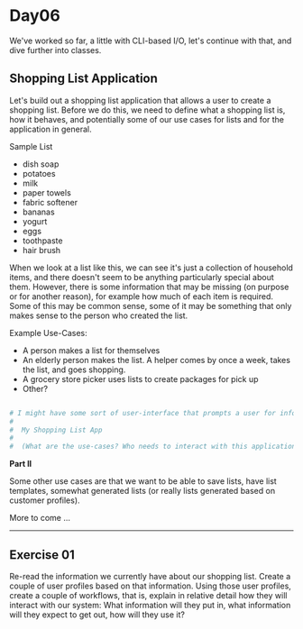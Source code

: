 # Day06 

We've worked so far, a little with CLI-based I/O, let's continue with that, and dive further into classes.

## Shopping List Application

Let's build out a shopping list application that allows a user to create a shopping list. Before we do this, we need to define what a shopping list is, how it behaves, and potentially some of our use cases for lists and for the application in general.  
  
Sample List

  * dish soap
  * potatoes
  * milk
  * paper towels
  * fabric softener
  * bananas
  * yogurt
  * eggs
  * toothpaste
  * hair brush

When we look at a list like this, we can see it's just a collection of household items, and there doesn't seem to be anything particularly special about them. However, there is some information that may be missing (on purpose or for another reason), for example how much of each item is required. Some of this may be common sense, some of it may be something that only makes sense to the person who created the list.

Example Use-Cases:

  * A person makes a list for themselves
  * An elderly person makes the list. A helper comes by once a week, takes the list, and goes shopping.
  * A grocery store picker uses lists to create packages for pick up
  * Other?


```ruby

# I might have some sort of user-interface that prompts a user for information:
#
#  My Shopping List App
#
#  (What are the use-cases? Who needs to interact with this application? What do they need to do?)

```


**Part II**

Some other use cases are that we want to be able to save lists, have list templates, somewhat generated lists (or really lists generated based on customer profiles).


More to come ...

---


## Exercise 01

Re-read the information we currently have about our shopping list. Create a couple of user profiles based on that information. Using those user profiles, create a couple of workflows, that is, explain in relative detail how they will interact with our system: What information will they put in, what information will they expect to get out, how will they use it?
